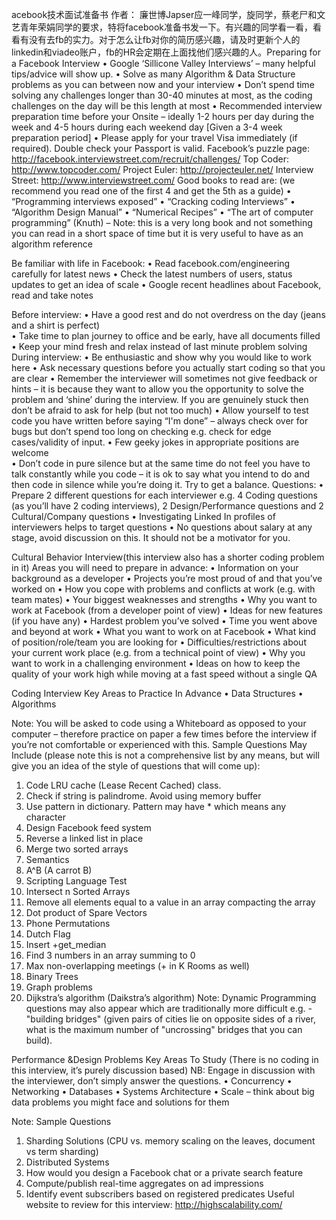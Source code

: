 acebook技术面试准备书 作者：  廉世博Japser应一峰同学，旋同学，蔡老尸和文艺青年荣娟同学的要求，特将facebook准备书发一下。有兴趣的同学看一看，看看有没有去fb的实力。对于怎么让fb对你的简历感兴趣，请及时更新个人的linkedin和viadeo账户，fb的HR会定期在上面找他们感兴趣的人。Preparing for a Facebook Interview
•        Google ‘Sillicone Valley Interviews’ – many helpful tips/advice will show up.
•        Solve as many Algorithm & Data Structure problems as you can between now and your interview 
•        Don’t spend time solving any challenges longer than 30-40 minutes at most, as the coding challenges on the day will be this length at most
•        Recommended interview preparation time before your Onsite – ideally 1-2 hours per day during the week and 4-5 hours during each weekend day [Given a 3-4 week preparation period]
•        Please apply for your travel Visa immediately (if required). Double check your Passport is valid. 
Facebook’s puzzle page: http://facebook.interviewstreet.com/recruit/challenges/
Top Coder: http://www.topcoder.com/
Project Euler: http://projecteuler.net/
Interview Street: http://www.interviewstreet.com/
Good books to read are: (we recommend you read one of the first 4 and get the 5th as a guide)
• “Programming interviews exposed”
• “Cracking coding Interviews”
• “Algorithm Design Manual”
• “Numerical Recipes” 
• “The art of computer programming” (Knuth) – Note: this is a very long book and not something you can read in a short space of time but it is very useful to have as an algorithm reference
    
Be familiar with life in Facebook:
• Read facebook.com/engineering carefully for latest news
• Check the latest numbers of users, status updates to get an idea of scale
• Google recent headlines about Facebook, read and take notes
    
    
    
Before interview:
• Have a good rest and do not overdress on the day (jeans and a shirt is perfect)    
• Take time to plan journey to office and be early, have all documents filled
• Keep your mind fresh and relax instead of last minute problem solving
During interview:
• Be enthusiastic and show why you would like to work here
• Ask necessary questions before you actually start coding so that you are clear
• Remember the interviewer will sometimes not give feedback or hints – it is because they want to allow you the opportunity to solve the problem and ‘shine’ during the interview. If you are genuinely stuck then don’t be afraid to ask for help (but not too much)
• Allow yourself to test code you have written before saying “I'm done” – always check over for bugs but don’t spend too long on checking e.g. check for edge cases/validity of input. 
• Few geeky jokes in appropriate positions are welcome    
•  Don’t code in pure silence but at the same time do not feel you have to talk constantly while you code – it is ok to say what you intend to do and then code in silence while you’re doing it. Try to get a balance.
Questions:
• Prepare 2 different questions for each interviewer e.g. 4 Coding questions (as you’ll have 2 coding interviews), 2 Design/Performance questions and 2 Cultural/Company questions
• Investigating Linked In profiles of interviewers helps to target questions
• No questions about salary at any stage, avoid discussion on this. It should not be a motivator for you. 
    
    
    
    
    
    
    
Cultural Behavior Interview(this interview also has a shorter coding problem in it)
Areas you will need to prepare in advance:
• Information on your background as a developer
• Projects you’re most proud of and that you’ve worked on
• How you cope with problems and conflicts at work (e.g. with team mates)
• Your biggest weaknesses and strengths
• Why you want to work at Facebook (from a developer point of view)
• Ideas for new features (if you have any)
• Hardest problem you’ve solved
• Time you went above and beyond at work
• What you want to work on at Facebook
• What kind of position/role/team you are looking for
• Difficulties/restrictions  about your current work place (e.g. from a technical point of view)
• Why you want to work in a challenging environment
• Ideas on how to keep the quality of your work high while moving at a fast speed without a single QA
            
    
    
    
    
    
    
    
    
    
Coding Interview
Key Areas to Practice In Advance
•        Data Structures
•        Algorithms
    
Note: You will be asked to code using a Whiteboard as opposed to your computer – therefore practice on paper a few times before the interview if you’re not comfortable or experienced with this. 
Sample Questions May Include (please note this is not a comprehensive list by any means, but will give you an idea of the style of questions that will come up):
1. Code LRU cache (Lease Recent Cached) class.
2. Check if string is palindrome. Avoid using memory buffer
3. Use pattern in dictionary. Pattern may have * which means any character
4. Design Facebook feed system
5. Reverse a linked list in place
6. Merge two sorted arrays
7. Semantics
8. A^B (A carrot B)
9. Scripting Language Test
10. Intersect n Sorted Arrays
11. Remove all elements equal to a value in an array compacting the array
12. Dot product of Spare Vectors 
13. Phone Permutations
14. Dutch Flag 
15. Insert +get_median
16. Find 3 numbers in an array summing to 0 
17. Max non-overlapping meetings (+ in K Rooms as well)
18. Binary Trees
19. Graph problems
20. Dijkstra’s algorithm (Daikstra’s algorithm)
Note: Dynamic Programming questions may also appear which are traditionally more difficult e.g. -"building bridges" (given pairs of cities lie on opposite sides of a river, what is the maximum number of "uncrossing" bridges that you can build).
    
    
Performance &Design Problems
Key Areas To Study (There is no coding in this interview, it’s purely discussion based) 
NB: Engage in discussion with the interviewer, don’t simply answer the questions. 
•        Concurrency
•        Networking
•        Databases
•        Systems Architecture
•        Scale – think about big data problems you might face and solutions for them
    
Note:
Sample Questions
1. Sharding Solutions (CPU vs. memory scaling on the leaves, document vs term sharding)
2. Distributed Systems
3. How would you design a Facebook chat or a private search feature
4. Compute/publish real-time aggregates on ad impressions
5. Identify event subscribers based on registered predicates
Useful website to review for this interview: http://highscalability.com/ 
    
    
